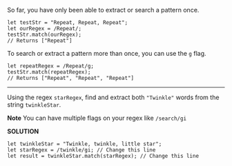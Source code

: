 So far, you have only been able to extract or search a pattern once.

```
let testStr = "Repeat, Repeat, Repeat";
let ourRegex = /Repeat/;
testStr.match(ourRegex);
// Returns ["Repeat"]
```

To search or extract a pattern more than once, you can use the `g` flag.

```
let repeatRegex = /Repeat/g;
testStr.match(repeatRegex);
// Returns ["Repeat", "Repeat", "Repeat"]
```

---

Using the regex `starRegex`, find and extract both `"Twinkle"` words from the string `twinkleStar`.

**Note**
You can have multiple flags on your regex like `/search/gi`

**SOLUTION**

```
let twinkleStar = "Twinkle, twinkle, little star";
let starRegex = /twinkle/gi; // Change this line
let result = twinkleStar.match(starRegex); // Change this line
```
